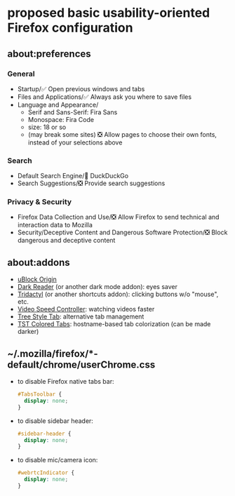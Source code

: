 # proposed basic usability-oriented Firefox configuration

## about:preferences

### General

- Startup/✅ Open previous windows and tabs
- Files and Applications/✅ Always ask you where to save files
- Language and Appearance/
  - Serif and Sans-Serif: Fira Sans
  - Monospace: Fira Code
  - size: 18 or so
  - (may break some sites) ❎
  Allow pages to choose their own fonts, instead of your selections above

### Search

- Default Search Engine/🦆 DuckDuckGo
- Search Suggestions/❎ Provide search suggestions

### Privacy & Security

- Firefox Data Collection and Use/❎ Allow Firefox to send technical and interaction data to Mozilla
- Security/Deceptive Content and Dangerous Software Protection/❎ Block dangerous and deceptive content

## about:addons

- [uBlock Origin](https://addons.mozilla.org/firefox/addon/ublock-origin)
- [Dark Reader](https://addons.mozilla.org/firefox/addon/darkreader)
(or another dark mode addon): eyes saver
- [Tridactyl](https://addons.mozilla.org/firefox/addon/tridactyl-vim)
(or another shortcuts addon): clicking buttons w/o "mouse", etc.
- [Video Speed Controller](https://addons.mozilla.org/firefox/addon/videospeed):
watching videos faster
- [Tree Style Tab](https://addons.mozilla.org/firefox/addon/tree-style-tab):
alternative tab management
- [TST Colored Tabs](https://addons.mozilla.org/firefox/addon/tst-colored-tabs):
hostname-based tab colorization (can be made darker)

## ~/.mozilla/firefox/*-default/chrome/userChrome.css

- to disable Firefox native tabs bar:
    ```css
    #TabsToolbar {
      display: none;
    }
    ```
- to disable sidebar header:
    ```css
    #sidebar-header {
      display: none;
    }
    ```
- to disable mic/camera icon:
    ```css
    #webrtcIndicator {
      display: none;
    }
    ```
